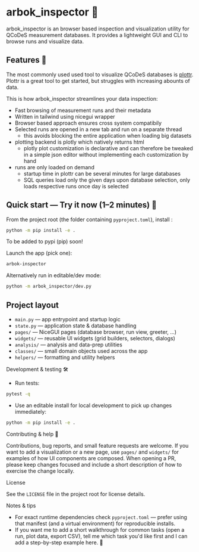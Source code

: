 # arbok_inspector 🐍
arbok_inspector is an browser based inspection and visualization utility for QCoDeS measurement
databases.
It provides a lightweight GUI and CLI to browse runs and visualize data. 

## Features 🔎
The most commonly used used tool to visualize QCoDeS databases is
[plottr](https://github.com/toolsforexperiments/plottr).
Plottr is a great tool to get started, but struggles with increasing abounts of data.

This is how arbok_inspector streamlines your data inspection:
- Fast browsing of measurement runs and their metadata
- Written in tailwind using nicegui wrapper
- Browser based approach ensures cross system compatibily
- Selected runs are opened in a new tab and run on a separate thread
  - this avoids blocking the entire application when loading big datasets
- plotting backend is plotly which natively returns html
  - plotly plot customization is declarative and can therefore be tweaked in a simple json editor without implementing each customization by hand
- runs are only loaded on demand
  - startup time in plottr can be several minutes for large databases
  - SQL queries load only the given days upon database selection, only loads respective runs once day is selected

## Quick start — Try it now (1–2 minutes) 📲

From the project root (the folder containing `pyproject.toml`), install :

```bash
python -m pip install -e .
```
To be added to pypi (pip) soon!

Launch the app (pick one):

```bash
arbok-inspector
```

Alternatively run in editable/dev mode:
```bash
python -m arbok_inspector/dev.py
```

## Project layout

- `main.py` — app entrypoint and startup logic
- `state.py` — application state & database handling
- `pages/` — NiceGUI pages (database browser, run view, greeter, ...)
- `widgets/` — reusable UI widgets (grid builders, selectors, dialogs)
- `analysis/` — analysis and data-prep utilities
- `classes/` — small domain objects used across the app
- `helpers/` — formatting and utility helpers

Development & testing 🛠️

- Run tests:

```bash
pytest -q
```

- Use an editable install for local development to pick up changes immediately:

```bash
python -m pip install -e .
```

Contributing & help 🙌

Contributions, bug reports, and small feature requests are welcome. If you want to add a visualization or a new page, use `pages/` and `widgets/` for examples of how UI components are composed. When opening a PR, please keep changes focused and include a short description of how to exercise the change locally.

License

See the `LICENSE` file in the project root for license details.

Notes & tips

- For exact runtime dependencies check `pyproject.toml` — prefer using that manifest (and a virtual environment) for reproducible installs.
- If you want me to add a short walkthrough for common tasks (open a run, plot data, export CSV), tell me which task you'd like first and I can add a step-by-step example here. 📘

